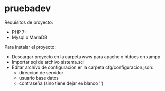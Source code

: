 # pruebadev

Requisitos de proyecto:
- PHP 7+
- Mysql o MariaDB

Para instalar el proyecto:
- Descargar proyecto en la carpeta www para apache o htdocs en xampp
- Importar sql de archivo sistema.sql
- Editar archivo de configuracion en la carpeta cfg/configuracion.json:
  - direccion de servidor
  - usuario base datos
  - contraseña (sino tiene dejar en blanco '')
